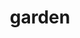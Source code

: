 ---
title: "garden"
alt: "A picture of a garden"
src: "/photos/zurich5.jpg"
caption: "Zürich, Switzerland"
index: 28
---
